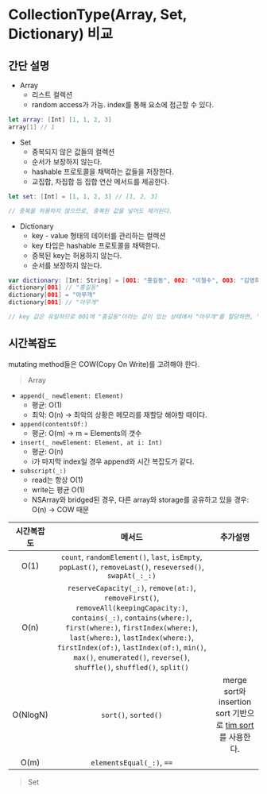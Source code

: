 # CollectionType(Array, Set, Dictionary) 비교

## 간단 설명
- Array
    - 리스트 컬렉션
    - random access가 가능. index를 통해 요소에 접근할 수 있다.

```swift
let array: [Int] [1, 1, 2, 3]
array[1] // 1
```

- Set
    - 중복되지 않은 값들의 컬렉션
    - 순서가 보장하지 않는다.
    - hashable 프로토콜을 채택하는 값들을 저장한다.
    - 교집합, 차집합 등 집합 연산 메서드를 제공한다.

```swift
let set: [Int] = [1, 1, 2, 3] // [1, 2, 3]

// 중복을 허용하지 않으므로, 중복된 값을 넣어도 제거된다.
```

- Dictionary
    - key - value 형태의 데이터를 관리하는 컬렉션
    - key 타입은 hashable 프로토콜을 채택한다.
    - 중복된 key는 허용하지 않는다.
    - 순서를 보장하지 않는다.

```swift
var dictionary: [Int: String] = [001: "홍길동", 002: "이철수", 003: "김영희"]
dictionary[001] // "홍길동"
dictionary[001] = "아무개"
dictionary[001] // "아무개"

// key 값은 유일하므로 001에 "홍길동"이라는 값이 있는 상태에서 "아무개"를 할당하면, "홍길동"이 "아무개"로 대치된다.
```

## 시간복잡도
mutating method들은 COW(Copy On Write)를 고려해야 한다.

> Array
- `append(_ newElement: Element)`
    - 평균: O(1)
    - 최악: O(n) -> 최악의 상황은 메모리를 재할당 해야할 때이다.
- `append(contentsOf:)`
    - 평균: O(m) -> m = Elements의 갯수
- `insert(_ newElement: Element, at i: Int)`
    - 평균: O(n)
    - i가 마지막 index일 경우 append와 시간 복잡도가 같다.
- `subscript(_:)`
    - read는 항상 O(1)
    - write는 평균 O(1)
    - NSArray와 bridged된 경우, 다른 array와 storage를 공유하고 있을 경우: O(n) -> COW 때문

|시간복잡도|메서드|추가설명|
|:--:|:--:|:--:|
|O(1)|`count`, `randomElement()`, `last`, `isEmpty`, `popLast()`, `removeLast()`, `reseversed()`, `swapAt(_:_:)`||
|O(n)|`reserveCapacity(_:)`, `remove(at:)`, `removeFirst()`, `removeAll(keepingCapacity:)`, `contains(_:)`, `contains(where:)`, `first(where:)`, `firstIndex(where:)`, `last(where:)`, `lastIndex(where:)`, `firstIndex(of:)`, `lastIndex(of:)`, `min()`, `max()`, `enumerated()`, `reverse()`, `shuffle()`, `shuffled()`, `split()`||
|O(NlogN)|`sort()`, `sorted()`|merge sort와 insertion sort 기반으로 [tim sort](https://youtu.be/2pjUsuHTqHc)를 사용한다.|
|O(m)|`elementsEqual(_:)`, `==`||

> Set
